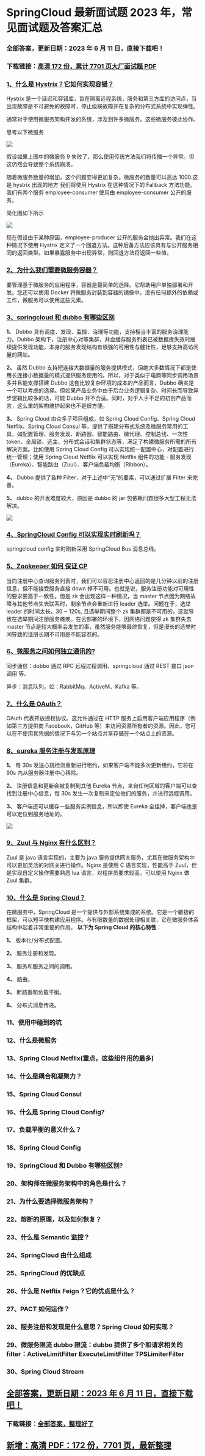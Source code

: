# SpringCloud 最新面试题 2023 年，常见面试题及答案汇总

### 全部答案，更新日期：2023 年 6 月 11 日，直接下载吧！

### 下载链接：[高清 172 份，累计 7701 页大厂面试题 PDF](https://gitlab.gaorta.com/devteam/learning-journey/study-materials-collection/-/tree/master/docs/index.md)

### [1、什么是 Hystrix？它如何实现容错？](https://gitlab.gaorta.com/devteam/learning-journey/study-materials-collection/-/tree/master/docs/SpringCloud/SpringCloud最新面试题2021年，常见面试题及答案汇总.md#1什么是hystrix它如何实现容错)

Hystrix 是一个延迟和容错库，旨在隔离远程系统，服务和第三方库的访问点，当出现故障是不可避免的故障时，停止级联故障并在复杂的分布式系统中实现弹性。

通常对于使用微服务架构开发的系统，涉及到许多微服务。这些微服务彼此协作。

思考以下微服务

![](https://gitee.com/souyunkutech/souyunku-home/raw/master/images/souyunku-web/2019/08/0814/02/img_2.png#alt=img%5C_2.png)

假设如果上图中的微服务 9 失败了，那么使用传统方法我们将传播一个异常。但这仍然会导致整个系统崩溃。

随着微服务数量的增加，这个问题变得更加复杂。微服务的数量可以高达 1000.这是 hystrix 出现的地方 我们将使用 Hystrix 在这种情况下的 Fallback 方法功能。我们有两个服务 employee-consumer 使用由 employee-consumer 公开的服务。

简化图如下所示

![](https://gitee.com/souyunkutech/souyunku-home/raw/master/images/souyunku-web/2019/08/0814/02/img_3.png#alt=img%5C_3.png)

现在假设由于某种原因，employee-producer 公开的服务会抛出异常。我们在这种情况下使用 Hystrix 定义了一个回退方法。这种后备方法应该具有与公开服务相同的返回类型。如果暴露服务中出现异常，则回退方法将返回一些值。

### [2、为什么我们需要微服务容器？](https://gitlab.gaorta.com/devteam/learning-journey/study-materials-collection/-/tree/master/docs/SpringCloud/SpringCloud最新面试题2021年，常见面试题及答案汇总.md#2为什么我们需要微服务容器)

要管理基于微服务的应用程序，容器是最简单的选择。它帮助用户单独部署和开发。您还可以使用 Docker 将微服务封装到容器的镜像中。没有任何额外的依赖或工作，微服务可以使用这些元素。

### [3、springcloud 和 dubbo 有哪些区别](https://gitlab.gaorta.com/devteam/learning-journey/study-materials-collection/-/tree/master/docs/SpringCloud/SpringCloud最新面试题2021年，常见面试题及答案汇总.md#3springcloud和dubbo有哪些区别)

**1、** Dubbo 具有调度、发现、监控、治理等功能，⽀持相当丰富的服务治理能⼒。Dubbo 架构下，注册中⼼对等集群，并会缓存服务列表已被数据库失效时继续提供发现功能，本身的服务发现结构有很强的可⽤性与健壮性，⾜够⽀持⾼访问量的⽹站。

**2、** 虽然 Dubbo ⽀持短连接⼤数据量的服务提供模式，但绝⼤多数情况下都是使⽤⻓连接⼩数据量的模式提供服务使⽤的。所以，对于类似于电商等同步调⽤场景多并且能⽀撑搭建 Dubbo 这套⽐较复杂环境的成本的产品⽽⾔，Dubbo 确实是⼀个可以考虑的选择。但如果产品业务中由于后台业务逻辑复杂、时间⻓⽽导致异步逻辑⽐较多的话，可能 Dubbo 并不合适。同时，对于⼈⼿不⾜的初创产品⽽⾔，这么重的架构维护起来也不是很⽅便。

**3、** Spring Cloud 由众多⼦项⽬组成，如 Spring Cloud Config、Spring Cloud Netflix、Spring Cloud Consul 等，提供了搭建分布式系统及微服务常⽤的⼯具，如配置管理、服务发现、断路器、智能路由、微代理、控制总线、⼀次性 token、全局锁、选主、分布式会话和集群状态等，满⾜了构建微服务所需的所有解决⽅案。⽐如使⽤ Spring Cloud Config 可以实现统⼀配置中⼼，对配置进⾏统⼀管理；使⽤ Spring Cloud Netflix 可以实现 Netflix 组件的功能 - 服务发现（Eureka）、智能路由（Zuul）、客户端负载均衡（Ribbon）。

**4、** Dubbo 提供了各种 Filter，对于上述中“⽆”的要素，可以通过扩展 Filter 来完善。

**5、** dubbo 的开发难度较⼤，原因是 dubbo 的 jar 包依赖问题很多⼤型⼯程⽆法解决。

![](https://gitee.com/souyunkutech/souyunku-home/raw/master/images/souyunku-web/2020/5/2/01/44/45_3.png#alt=45%5C_3.png)

### [4、SpringCloud Config 可以实现实时刷新吗？](https://gitlab.gaorta.com/devteam/learning-journey/study-materials-collection/-/tree/master/docs/SpringCloud/SpringCloud最新面试题2021年，常见面试题及答案汇总.md#4springcloud-config-可以实现实时刷新吗)

springcloud config 实时刷新采用 SpringCloud Bus 消息总线。

### [5、Zookeeper 如何 保证 CP](https://gitlab.gaorta.com/devteam/learning-journey/study-materials-collection/-/tree/master/docs/SpringCloud/SpringCloud最新面试题2021年，常见面试题及答案汇总.md#5zookeeper如何-保证cp)

当向注册中⼼查询服务列表时，我们可以容忍注册中⼼返回的是⼏分钟以前的注册信息，但不能接受服务直接 down 掉不可⽤。也就是说，服务注册功能对可⽤性的要求要⾼于⼀致性。但是 zk 会出现这样⼀种情况，当 master 节点因为⽹络故障与其他节点失去联系时，剩余节点会重新进⾏ leader 选举。问题在于，选举 leader 的时间太⻓，30 ~ 120s, 且选举期间整个 zk 集群都是不可⽤的，这就导致在选举期间注册服务瘫痪。在云部署的环境下，因⽹络问题使得 zk 集群失去 master 节点是较⼤概率会发⽣的事，虽然服务能够最终恢复，但是漫⻓的选举时间导致的注册⻓期不可⽤是不能容忍的。

### [6、微服务之间如何独立通讯的?](https://gitlab.gaorta.com/devteam/learning-journey/study-materials-collection/-/tree/master/docs/SpringCloud/SpringCloud最新面试题2021年，常见面试题及答案汇总.md#6微服务之间如何独立通讯的)

同步通信：dobbo 通过 RPC 远程过程调用、springcloud 通过 REST 接口 json 调用 等。

异步：消息队列，如：RabbitMq、ActiveM、Kafka 等。

### [7、什么是 OAuth？](https://gitlab.gaorta.com/devteam/learning-journey/study-materials-collection/-/tree/master/docs/SpringCloud/SpringCloud最新面试题2021年，常见面试题及答案汇总.md#7什么是oauth)

OAuth 代表开放授权协议。这允许通过在 HTTP 服务上启用客户端应用程序（例如第三方提供商 Facebook，GitHub 等）来访问资源所有者的资源。因此，您可以在不使用其凭据的情况下与另一个站点共享存储在一个站点上的资源。

### [8、eureka 服务注册与发现原理](https://gitlab.gaorta.com/devteam/learning-journey/study-materials-collection/-/tree/master/docs/SpringCloud/SpringCloud最新面试题2021年，常见面试题及答案汇总.md#8eureka服务注册与发现原理)

**1、** 每 30s 发送⼼跳检测重新进⾏租约，如果客户端不能多次更新租约，它将在 90s 内从服务器注册中⼼移除。

**2、** 注册信息和更新会被复制到其他 Eureka 节点，来⾃任何区域的客户端可以查找到注册中⼼信息，每 30s 发⽣⼀次复制来定位他们的服务，并进⾏远程调⽤。

**3、** 客户端还可以缓存⼀些服务实例信息，所以即使 Eureka 全挂掉，客户端也是可以定位到服务地址的。

![](https://gitee.com/souyunkutech/souyunku-home/raw/master/images/souyunku-web/2020/5/2/01/44/45_4.png#alt=45%5C_4.png)

### [9、Zuul 与 Nginx 有什么区别？](https://gitlab.gaorta.com/devteam/learning-journey/study-materials-collection/-/tree/master/docs/SpringCloud/SpringCloud最新面试题2021年，常见面试题及答案汇总.md#9zuul与nginx有什么区别)

Zuul 是 java 语言实现的，主要为 java 服务提供网关服务，尤其在微服务架构中可以更加灵活的对网关进行操作。Nginx 是使用 C 语言实现，性能高于 Zuul，但是实现自定义操作需要熟悉 lua 语言，对程序员要求较高，可以使用 Nginx 做 Zuul 集群。

### [10、什么是 Spring Cloud？](https://gitlab.gaorta.com/devteam/learning-journey/study-materials-collection/-/tree/master/docs/SpringCloud/SpringCloud最新面试题2021年，常见面试题及答案汇总.md#10什么是spring-cloud)

在微服务中，SpringCloud 是一个提供与外部系统集成的系统。它是一个敏捷的框架，可以短平快构建应用程序。与有限数量的数据处理相关联，它在微服务体系结构中起着非常重要的作用。 **以下为 Spring Cloud 的核心特性**：

**1、** 版本化/分布式配置。

**2、** 服务注册和发现。

**3、** 服务和服务之间的调用。

**4、** 路由。

**5、** 断路器和负载平衡。

**6、** 分布式消息传递。

### 11、使⽤中碰到的坑

### 12、什么是微服务

### 13、Spring Cloud Netflix(重点，这些组件用的最多)

### 14、什么是耦合和凝聚力？

### 15、Spring Cloud Consul

### 16、什么是 Spring Cloud Config?

### 17、负载平衡的意义什么？

### 18、Spring Cloud Config

### 19、SpringCloud 和 Dubbo 有哪些区别?

### 20、架构师在微服务架构中的角色是什么？

### 21、为什么要选择微服务架构？

### 22、熔断的原理，以及如何恢复？

### 23、什么是 Semantic 监控？

### 24、SpringCloud 由什么组成

### 25、SpringCloud 的优缺点

### 26、什么是 Netflix Feign？它的优点是什么？

### 27、PACT 如何运作？

### 28、服务注册和发现是什么意思？Spring Cloud 如何实现？

### 29、微服务限流 dubbo 限流：dubbo 提供了多个和请求相关的 filter：ActiveLimitFilter ExecuteLimitFilter TPSLimiterFilter

### 30、Spring Cloud Stream

## [全部答案，更新日期：2023 年 6 月 11 日，直接下载吧！](https://gitlab.gaorta.com/devteam/learning-journey/study-materials-collection/-/tree/master/docs/daan.md)

### 下载链接：[全部答案，整理好了](https://gitlab.gaorta.com/devteam/learning-journey/study-materials-collection/-/tree/master/docs/daan.md)

## [新增：高清 PDF：172 份，7701 页，最新整理](https://gitlab.gaorta.com/devteam/learning-journey/study-materials-collection/-/tree/master/docs/daan.md)
